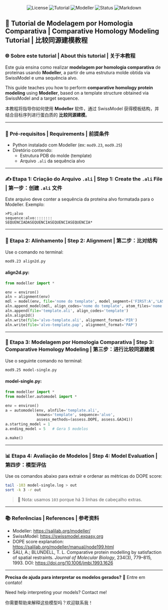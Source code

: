 
<p align="center">
  <img src="https://img.shields.io/badge/license-MIT-blue.svg" alt="License">
  <img src="https://img.shields.io/badge/Tutorial-Comparative%20Homology%20Modeling-green" alt="Tutorial">
  <img src="https://img.shields.io/badge/Tool-Modeller-blueviolet" alt="Modeller">
  <img src="https://img.shields.io/badge/status-Active-brightgreen" alt="Status">
  <img src="https://img.shields.io/badge/Written%20in-Markdown-orange" alt="Markdown">
</p>

## 🧬 Tutorial de Modelagem por Homologia Comparativa | Comparative Homology Modeling Tutorial | 比较同源建模教程

### 🌐 Sobre este tutorial | About this tutorial | 关于本教程
Este guia ensina como realizar **modelagem por homologia comparativa** de proteínas usando **Modeller**, a partir de uma estrutura molde obtida via SwissModel e uma sequência alvo.

This guide teaches you how to perform **comparative homology protein modeling** using **Modeller**, based on a template structure obtained via SwissModel and a target sequence.

本教程将指导你如何使用 **Modeller** 软件，通过 SwissModel 获得模板结构，并结合目标序列进行蛋白质的 **比较同源建模**。

---

### 📁 Pré-requisitos | Requirements | 前提条件
- Python instalado com Modeller (ex: `mod9.23`, `mod9.25`)
- Diretório contendo:
  - Estrutura PDB do molde (template)
  - Arquivo `.ali` da sequência alvo

---

### ✍️ Etapa 1: Criação do Arquivo `.ali` | Step 1: Create the `.ali` File | 第一步：创建 `.ali` 文件

Este arquivo deve conter a sequência da proteína alvo formatada para o Modeller. Exemplo:

```
>P1;alvo
sequence:alvo::::::::
SEQUENCIADASEQUENCIASEQUENCIASEQUENCIA*
```

---

### 🔗 Etapa 2: Alinhamento | Step 2: Alignment | 第二步：比对结构

Use o comando no terminal:
```bash
mod9.23 align2d.py
```

#### align2d.py:
```python
from modeller import *

env = environ()
aln = alignment(env)
mdl = model(env, file='nome do template', model_segment=('FIRST:A','LAST:A'))
aln.append_model(mdl, align_codes='nome do template', atom_files='nome do template.pdb')
aln.append(file='template.ali', align_codes='template')
aln.align2d()
aln.write(file='alvo-template.ali', alignment_format='PIR')
aln.write(file='alvo-template.pap', alignment_format='PAP')
```

---

### 🧪 Etapa 3: Modelagem por Homologia Comparativa | Step 3: Comparative Homology Modeling | 第三步：进行比较同源建模

Use o seguinte comando no terminal:
```bash
mod9.25 model-single.py
```

#### model-single.py:
```python
from modeller import *
from modeller.automodel import *

env = environ()
a = automodel(env, alnfile='template.ali',
              knowns='template', sequence='alvo',
              assess_methods=(assess.DOPE, assess.GA341))
a.starting_model = 1
a.ending_model = 5   # Gera 5 modelos

a.make()
```

---

### 📊 Etapa 4: Avaliação de Modelos | Step 4: Model Evaluation | 第四步：模型评估

Use os comandos abaixo para extrair e ordenar as métricas do DOPE score:

```bash
tail -103 model-single.log > out
sort -k 3 -r out
```

> 🧠 Nota: usamos `103` porque há 3 linhas de cabeçalho extras.

---

### 📚 Referências | References | 参考资料
- Modeller: https://salilab.org/modeller/
- SwissModel: https://swissmodel.expasy.org
- DOPE score explanation: https://salilab.org/modeller/manual/node199.html
- ŠALI, A.; BLUNDELL, T. L. Comparative protein modelling by satisfaction of spatial restraints. *Journal of Molecular Biology*, 234(3), 779–815, 1993. DOI: https://doi.org/10.1006/jmbi.1993.1626

---

**Precisa de ajuda para interpretar os modelos gerados?**
📩 Entre em contato!

Need help interpreting your models? Contact me!

你需要帮助来解释这些模型吗？欢迎联系我！

